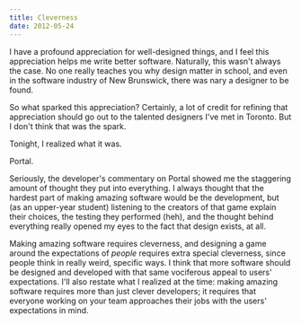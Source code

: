 ```yaml
---
title: Cleverness
date: 2012-05-24
---
```


I have a profound appreciation for well-designed things, and I feel this appreciation helps me write better software. Naturally, this wasn't always the case. No one really teaches you why design matter in school, and even in the software industry of New Brunswick, there was nary a designer to be found.

So what sparked this appreciation? Certainly, a lot of credit for refining that appreciation should go out to the talented designers I've met in Toronto. But I don't think that was the spark.

Tonight, I realized what it was.

Portal.

Seriously, the developer's commentary on Portal showed me the staggering amount of thought they put into everything. I always thought that the hardest part of making amazing software would be the development, but (as an upper-year student) listening to the creators of that game explain their choices, the testing they performed (heh), and the thought behind everything really opened my eyes to the fact that design exists, at all.

Making amazing software requires cleverness, and designing a game around the expectations of _people_ requires extra special cleverness, since people think in really weird, specific ways. I think that more software should be designed and developed with that same vociferous appeal to users' expectations. I'll also restate what I realized at the time: making amazing software requires more than just clever developers; it requires that everyone working on your team approaches their jobs with the users' expectations in mind.
